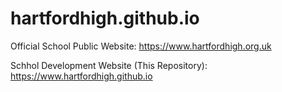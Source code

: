 # hartfordhigh.github.io

Official School Public Website: https://www.hartfordhigh.org.uk

Schhol Development Website (This Repository): https://www.hartfordhigh.github.io
